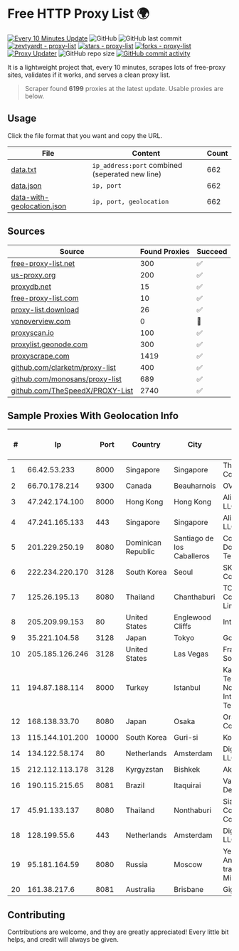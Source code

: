 
# Free HTTP Proxy List 🌍

[![Every 10 Minutes Update](https://github.com/mertguvencli/http-proxy-list/actions/workflows/main.yml/badge.svg?branch=main)](https://github.com/mertguvencli/http-proxy-list/actions/workflows/main.yml)
![GitHub](https://img.shields.io/github/license/mertguvencli/http-proxy-list)
![GitHub last commit](https://img.shields.io/github/last-commit/mertguvencli/http-proxy-list)
[![zevtyardt - proxy-list](https://img.shields.io/static/v1?label=zevtyardt&message=proxy-list&color=blue&logo=github)](https://github.com/zevtyardt/proxy-list "Go to GitHub repo")
[![stars - proxy-list](https://img.shields.io/github/stars/zevtyardt/proxy-list?style=social)](https://github.com/zevtyardt/proxy-list)
[![forks - proxy-list](https://img.shields.io/github/forks/zevtyardt/proxy-list?style=social)](https://github.com/zevtyardt/proxy-list)
[![Proxy Updater](https://github.com/zevtyardt/proxy-list/workflows/Proxy%20Updater/badge.svg)](https://github.com/zevtyardt/proxy-list/actions?query=workflow:"Proxy+Updater")
![GitHub repo size](https://img.shields.io/github/repo-size/zevtyardt/proxy-list)
[![GitHub commit activity](https://img.shields.io/github/commit-activity/m/zevtyardt/proxy-list?logo=commits)](https://github.com/zevtyardt/proxy-list/commits/main)

It is a lightweight project that, every 10 minutes, scrapes lots of free-proxy sites, validates if it works, and serves a clean proxy list.

> Scraper found **6199** proxies at the latest update. Usable proxies are below.

## Usage

Click the file format that you want and copy the URL.

|File|Content|Count|
|----|-------|-----|
|[data.txt](https://raw.githubusercontent.com/mertguvencli/http-proxy-list/main/proxy-list/data.txt)|`ip_address:port` combined (seperated new line)|662|
|[data.json](https://raw.githubusercontent.com/mertguvencli/http-proxy-list/main/proxy-list/data.json)|`ip, port`|662|
|[data-with-geolocation.json](https://raw.githubusercontent.com/mertguvencli/http-proxy-list/main/proxy-list/data-with-geolocation.json)|`ip, port, geolocation`|662|

## Sources

|Source|Found Proxies|Succeed|
|------|-------------|-------|
|[free-proxy-list.net](https://free-proxy-list.net)|300|✅|
|[us-proxy.org](https://www.us-proxy.org)|200|✅|
|[proxydb.net](http://proxydb.net)|15|✅|
|[free-proxy-list.com](https://free-proxy-list.com/?page=&port=&type%5B%5D=http&type%5B%5D=https&up_time=0&search=Search)|10|✅|
|[proxy-list.download](https://www.proxy-list.download/HTTP)|26|✅|
|[vpnoverview.com](https://vpnoverview.com/privacy/anonymous-browsing/free-proxy-servers)|0|🚫|
|[proxyscan.io](https://www.proxyscan.io)|100|✅|
|[proxylist.geonode.com](https://proxylist.geonode.com/api/proxy-list?limit=300&page=1&sort_by=lastChecked&sort_type=desc&protocols=http,https)|300|✅|
|[proxyscrape.com](https://api.proxyscrape.com/v2/?request=displayproxies&protocol=http&timeout=10000&country=all&ssl=all&anonymity=all)|1419|✅|
|[github.com/clarketm/proxy-list](https://raw.githubusercontent.com/clarketm/proxy-list/master/proxy-list-raw.txt)|400|✅|
|[github.com/monosans/proxy-list](https://raw.githubusercontent.com/monosans/proxy-list/main/proxies/http.txt)|689|✅|
|[github.com/TheSpeedX/PROXY-List](https://raw.githubusercontent.com/TheSpeedX/PROXY-List/master/http.txt)|2740|✅|


## Sample Proxies With Geolocation Info

|#|Ip|Port|Country|City|Internet Service Provider|
|-|--|----|-------|----|-------------------------|
|1|66.42.53.233|8000|Singapore|Singapore|The Constant Company|
|2|66.70.178.214|9300|Canada|Beauharnois|OVH SAS|
|3|47.242.174.100|8000|Hong Kong|Hong Kong|Alibaba.com LLC|
|4|47.241.165.133|443|Singapore|Singapore|Alibaba.com LLC|
|5|201.229.250.19|8080|Dominican Republic|Santiago de los Caballeros|Compañía Dominicana de Teléfonos S. A.|
|6|222.234.220.170|3128|South Korea|Seoul|SK Broadband Co Ltd|
|7|125.26.195.13|8080|Thailand|Chanthaburi|TOT Public Company Limited|
|8|205.209.99.153|80|United States|Englewood Cliffs|Interserver, Inc|
|9|35.221.104.58|3128|Japan|Tokyo|Google LLC|
|10|205.185.126.246|3128|United States|Las Vegas|FranTech Solutions|
|11|194.87.188.114|8000|Turkey|Istanbul|Kadir Huseyin Tezcan Nosspeed Internet Teknolojileri|
|12|168.138.33.70|8080|Japan|Osaka|Oracle Corporation|
|13|115.144.101.200|10000|South Korea|Guri-si|Korea Telecom|
|14|134.122.58.174|80|Netherlands|Amsterdam|DigitalOcean, LLC|
|15|212.112.113.178|3128|Kyrgyzstan|Bishkek|AkNet|
|16|190.115.215.65|8081|Brazil|Itaquirai|Valmir Lopes De Souza|
|17|45.91.133.137|8080|Thailand|Nonthaburi|Siamdata Communication Co., ltd.|
|18|128.199.55.6|443|Netherlands|Amsterdam|DigitalOcean, LLC|
|19|95.181.164.59|8080|Russia|Moscow|Yegor Andreevich trading as FLP Miglovets|
|20|161.38.217.6|8081|Australia|Brisbane|Gigafy|



## Contributing

Contributions are welcome, and they are greatly appreciated! Every
little bit helps, and credit will always be given.

